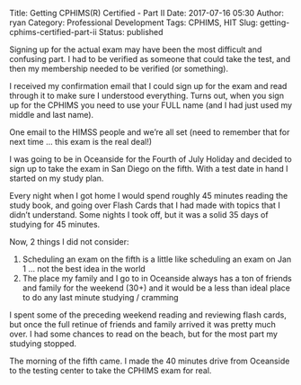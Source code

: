 Title: Getting CPHIMS(R) Certified - Part II
Date: 2017-07-16 05:30
Author: ryan
Category: Professional Development
Tags: CPHIMS, HIT
Slug: getting-cphims-certified-part-ii
Status: published

Signing up for the actual exam may have been the most difficult and confusing part. I had to be verified as someone that could take the test, and then my membership needed to be verified (or something).

I received my confirmation email that I could sign up for the exam and read through it to make sure I understood everything. Turns out, when you sign up for the CPHIMS you need to use your FULL name (and I had just used my middle and last name).

One email to the HIMSS people and we’re all set (need to remember that for next time ... this exam is the real deal!)

I was going to be in Oceanside for the Fourth of July Holiday and decided to sign up to take the exam in San Diego on the fifth. With a test date in hand I started on my study plan.

Every night when I got home I would spend roughly 45 minutes reading the study book, and going over Flash Cards that I had made with topics that I didn’t understand. Some nights I took off, but it was a solid 35 days of studying for 45 minutes.

Now, 2 things I did not consider:

1.  Scheduling an exam on the fifth is a little like scheduling an exam on Jan 1 ... not the best idea in the world
2.  The place my family and I go to in Oceanside always has a ton of friends and family for the weekend (30+) and it would be a less than ideal place to do any last minute studying / cramming

I spent some of the preceding weekend reading and reviewing flash cards, but once the full retinue of friends and family arrived it was pretty much over. I had some chances to read on the beach, but for the most part my studying stopped.

The morning of the fifth came. I made the 40 minutes drive from Oceanside to the testing center to take the CPHIMS exam for real.
